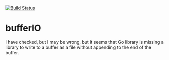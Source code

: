 [![Build Status](https://travis-ci.org/lpabon/bufferio.svg?branch=master)](https://travis-ci.org/lpabon/bufferio)

# bufferIO
I have checked, but I may be wrong, but it seems that Go library is missing a library to write to a buffer as a file without appending to the end of the buffer.
